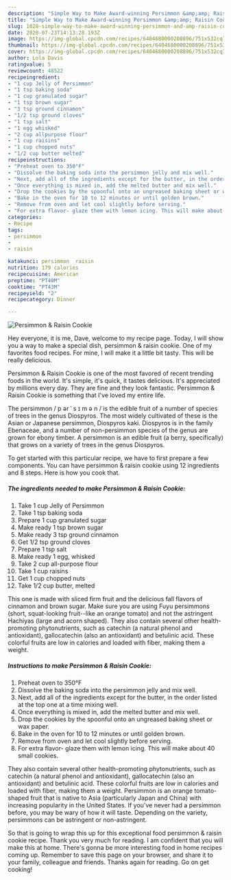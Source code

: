 ```yaml
---
description: "Simple Way to Make Award-winning Persimmon &amp;amp; Raisin Cookie"
title: "Simple Way to Make Award-winning Persimmon &amp;amp; Raisin Cookie"
slug: 1028-simple-way-to-make-award-winning-persimmon-and-amp-raisin-cookie
date: 2020-07-23T14:13:28.193Z
image: https://img-global.cpcdn.com/recipes/6404680000208896/751x532cq70/persimmon-raisin-cookie-recipe-main-photo.jpg
thumbnail: https://img-global.cpcdn.com/recipes/6404680000208896/751x532cq70/persimmon-raisin-cookie-recipe-main-photo.jpg
cover: https://img-global.cpcdn.com/recipes/6404680000208896/751x532cq70/persimmon-raisin-cookie-recipe-main-photo.jpg
author: Lola Davis
ratingvalue: 5
reviewcount: 48522
recipeingredient:
- "1 cup Jelly of Persimmon"
- "1 tsp baking soda"
- "1 cup granulated sugar"
- "1 tsp brown sugar"
- "3 tsp ground cinnamon"
- "1/2 tsp ground cloves"
- "1 tsp salt"
- "1 egg whisked"
- "2 cup allpurpose flour"
- "1 cup raisins"
- "1 cup chopped nuts"
- "1/2 cup butter melted"
recipeinstructions:
- "Preheat oven to 350°F"
- "Dissolve the baking soda into the persimmon jelly and mix well."
- "Next, add all of the ingredients except for the butter, in the order listed at the top one at a time mixing well."
- "Once everything is mixed in, add the melted butter and mix well."
- "Drop the cookies by the spoonful onto an ungreased baking sheet or wax paper."
- "Bake in the oven for 10 to 12 minutes or until golden brown."
- "Remove from oven and let cool slightly before serving."
- "For extra flavor- glaze them with lemon icing. This will make about 40 small cookies."
categories:
- Recipe
tags:
- persimmon
- 
- raisin

katakunci: persimmon  raisin 
nutrition: 179 calories
recipecuisine: American
preptime: "PT40M"
cooktime: "PT43M"
recipeyield: "2"
recipecategory: Dinner

---
```



![Persimmon &amp; Raisin Cookie](https://img-global.cpcdn.com/recipes/6404680000208896/751x532cq70/persimmon-raisin-cookie-recipe-main-photo.jpg)

Hey everyone, it is me, Dave, welcome to my recipe page. Today, I will show you a way to make a special dish, persimmon &amp; raisin cookie. One of my favorites food recipes. For mine, I will make it a little bit tasty. This will be really delicious.

Persimmon &amp; Raisin Cookie is one of the most favored of recent trending foods in the world. It's simple, it's quick, it tastes delicious. It's appreciated by millions every day. They are fine and they look fantastic. Persimmon &amp; Raisin Cookie is something that I've loved my entire life.

The persimmon / p ər ˈ s ɪ m ə n / is the edible fruit of a number of species of trees in the genus Diospyros. The most widely cultivated of these is the Asian or Japanese persimmon, Diospyros kaki. Diospyros is in the family Ebenaceae, and a number of non-persimmon species of the genus are grown for ebony timber. A persimmon is an edible fruit (a berry, specifically) that grows on a variety of trees in the genus Diospyros.


To get started with this particular recipe, we have to first prepare a few components. You can have persimmon &amp; raisin cookie using 12 ingredients and 8 steps. Here is how you cook that.

<!--inarticleads1-->

##### The ingredients needed to make Persimmon &amp; Raisin Cookie:

1. Take 1 cup Jelly of Persimmon
1. Take 1 tsp baking soda
1. Prepare 1 cup granulated sugar
1. Make ready 1 tsp brown sugar
1. Make ready 3 tsp ground cinnamon
1. Get 1/2 tsp ground cloves
1. Prepare 1 tsp salt
1. Make ready 1 egg, whisked
1. Take 2 cup all-purpose flour
1. Take 1 cup raisins
1. Get 1 cup chopped nuts
1. Take 1/2 cup butter, melted


This one is made with sliced firm fruit and the delicious fall flavors of cinnamon and brown sugar. Make sure you are using Fuyu persimmons (short, squat-looking fruit--like an orange tomato) and not the astringent Hachiyas (large and acorn shaped). They also contain several other health-promoting phytonutrients, such as catechin (a natural phenol and antioxidant), gallocatechin (also an antioxidant) and betulinic acid. These colorful fruits are low in calories and loaded with fiber, making them a weight. 

<!--inarticleads2-->

##### Instructions to make Persimmon &amp; Raisin Cookie:

1. Preheat oven to 350°F
1. Dissolve the baking soda into the persimmon jelly and mix well.
1. Next, add all of the ingredients except for the butter, in the order listed at the top one at a time mixing well.
1. Once everything is mixed in, add the melted butter and mix well.
1. Drop the cookies by the spoonful onto an ungreased baking sheet or wax paper.
1. Bake in the oven for 10 to 12 minutes or until golden brown.
1. Remove from oven and let cool slightly before serving.
1. For extra flavor- glaze them with lemon icing. This will make about 40 small cookies.


They also contain several other health-promoting phytonutrients, such as catechin (a natural phenol and antioxidant), gallocatechin (also an antioxidant) and betulinic acid. These colorful fruits are low in calories and loaded with fiber, making them a weight. Persimmon is an orange tomato-shaped fruit that is native to Asia (particularly Japan and China) with increasing popularity in the United States. If you&#39;ve never had a persimmon before, you may be wary of how it will taste. Depending on the variety, persimmons can be astringent or non-astringent. 

So that is going to wrap this up for this exceptional food persimmon &amp; raisin cookie recipe. Thank you very much for reading. I am confident that you will make this at home. There's gonna be more interesting food in home recipes coming up. Remember to save this page on your browser, and share it to your family, colleague and friends. Thanks again for reading. Go on get cooking!
